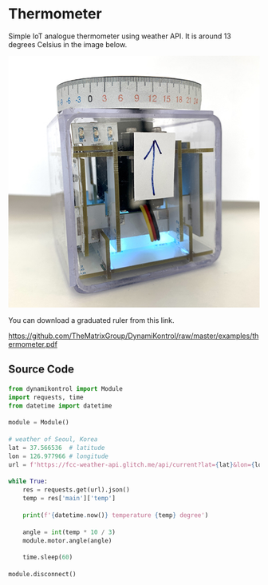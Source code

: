 # Thermometer

Simple IoT analogue thermometer using weather API. It is around 13 degrees Celsius in the image below.

![](_static/thermometer.jpg)

You can download a graduated ruler from this link.

https://github.com/TheMatrixGroup/DynamiKontrol/raw/master/examples/thermometer.pdf

## Source Code

```python
from dynamikontrol import Module
import requests, time
from datetime import datetime

module = Module()

# weather of Seoul, Korea
lat = 37.566536  # latitude
lon = 126.977966 # longitude
url = f'https://fcc-weather-api.glitch.me/api/current?lat={lat}&lon={lon}'

while True:
    res = requests.get(url).json()
    temp = res['main']['temp']

    print(f'{datetime.now()} temperature {temp} degree')

    angle = int(temp * 10 / 3)
    module.motor.angle(angle)

    time.sleep(60)

module.disconnect()
```